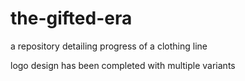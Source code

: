 # the-gifted-era
a repository detailing progress of a clothing line

logo design has been completed with multiple variants 
